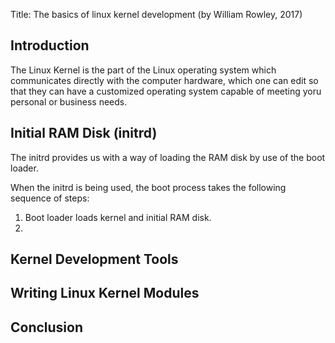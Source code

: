 Title: The basics of linux kernel development (by William Rowley, 2017)

## Introduction

The Linux Kernel is the part of the Linux operating system which communicates directly with the computer hardware, which one can edit so that they can have a customized operating system capable of meeting yoru personal or business needs.

## Initial RAM Disk (initrd)

The initrd provides us with a way of loading the RAM disk by use of the boot loader.

When the initrd is being used, the boot process takes the following sequence of steps:

1. Boot loader loads kernel and initial RAM disk.
2. 

## Kernel Development Tools

## Writing Linux Kernel Modules

## Conclusion